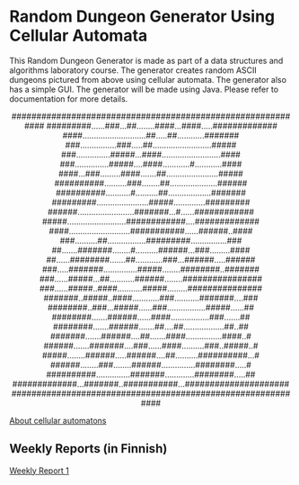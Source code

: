 # Random Dungeon Generator Using Cellular Automata

This Random Dungeon Generator is made as part of a data structures and algorithms laboratory course. The generator creates random ASCII dungeons pictured from above using cellular automata.
The generator also has a simple GUI. The generator will be made using Java. Please refer to documentation for more details.


<p align="center">
############################################################
#########......###...##........####...####.....#############
####............................##.....##............#######
###................###.....##..........................#####
###...............#####...####..........................####
###...............#####....####............#............####
####...###.........####.......##.......................#####
##########..........###........##.....................######
##########...........#..........##...................#######
#########.......................#####..............#########
######.........................#######...#......############
#####..........................############....#############
####...........................###########......######..####
###..........##.................#########................###
##.......#######........#..........######...###.........####
##......########.......##............###...######.....######
###.....#######...............#####........########..#######
###......#####...##...........######........################
###......#####..####...........#####.........###############
#######..#####..####............###...........#######....###
########..###...#####......###.................#####......##
########.......######......####.................###.......##
########.......######.......##....##..................##..##
#######.......######....##.......####................####..#
######.......#######....###......####..........###..#####..#
#####........######.....######....##..........##########...#
######........###........######...............########.....#
##########...............#######.............########.....##
#############...#######..###########...#####################
############################################################  
</p>

[About cellular automatons](http://www.roguebasin.com/index.php?title=Cellular_Automata_Method_for_Generating_Random_Cave-Like_Levels)


## Weekly Reports (in Finnish)

[Weekly Report 1](https://github.com/lauriap/random-dungeons/blob/master/documentation/viikkoraportti_1.md)
